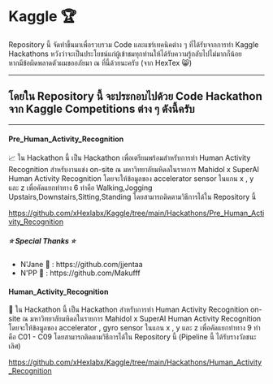 # Kaggle 🏆
 
<p>
 Repository นี้ จัดทำขึ้นมาเพื่อรวบรวม Code และแชร์เทคนิคต่าง ๆ ที่ได้รับจากการทำ Kaggle Hackathons หวังว่าจะเป็นประโยชน์แก่ผู้เข้าชมทุกท่านให้ได้รับความรู้กลับไปไม่มากก็น้อย <br> หากมีข้อผิดพลาดตัวผมขออภัยมา ณ ที่นี้ด้วยนะครับ (จาก HexTex 😸)
</p>

<hr>

## โดยใน Repository นี้ จะประกอบไปด้วย Code Hackathon จาก Kaggle Competitions ต่าง ๆ ดังนี้ครับ 

<hr>

#### Pre_Human_Activity_Recognition

<p>
 📈 ใน Hackathon นี้ เป็น Hackathon เพื่อเตรียมพร้อมสำหรับการทำ Human Activity Recognition สำหรับงานแข่ง on-site ณ มหาวิทยาลัยมหิดลในรายการ Mahidol x SuperAI Human Activity Recognition โดยจะให้ข้อมูลของ accelerator sensor ในแกน x , y และ z เพื่อคัดแยกท่าทาง 6 ท่าคือ Walking,Jogging Upstairs,Downstairs,Sitting,Standing โดยสามารถติดตามวิธีการได้ใน Repository นี้ 
</p>

https://github.com/xHexlabx/Kaggle/tree/main/Hackathons/Pre_Human_Activity_Recognition

##### ⭐ Special Thanks ⭐ 
 <p>
  <ul>
   <li>N'Jane 🐶 : https://github.com/jjentaa</li>
   <li>N'PP 🦆 : https://github.com/Makufff</li>
  </ul>
</p>

#### Human_Activity_Recognition

<p>
 🥇 ใน Hackathon นี้ เป็น Hackathon สำหรับการทำ Human Activity Recognition on-site ณ มหาวิทยาลัยมหิดลในรายการ Mahidol x SuperAI Human Activity Recognition โดยจะให้ข้อมูลของ accelerator , gyro sensor ในแกน x , y และ z เพื่อคัดแยกท่าทาง 9 ท่าคือ C01 - C09 โดยสามารถติดตามวิธีการได้ใน Repository นี้ (Pipeline นี้ ได้รับรางวัลชนะเลิศ)
</p>

https://github.com/xHexlabx/Kaggle/tree/main/Hackathons/Human_Activity_Recognition
